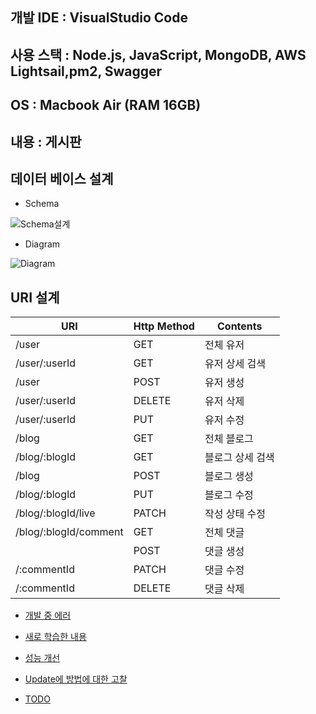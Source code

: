 ## 개발 IDE : VisualStudio Code
## 사용 스택 : Node.js, JavaScript, MongoDB, AWS Lightsail,pm2, Swagger
## OS : Macbook Air (RAM 16GB)
## 내용 : 게시판
## 데이터 베이스 설계

- Schema


![Schema설계](https://user-images.githubusercontent.com/74170593/221196846-41260568-b90a-4803-acac-e371bafdd392.png)



- Diagram

![Diagram](https://user-images.githubusercontent.com/74170593/221196945-32aecb86-921b-4f23-9213-ba6278b32a9d.png)

## URI 설계

| URI | Http Method | Contents |
| --- | --- | --- |
| /user | GET | 전체 유저 |
| /user/:userId | GET | 유저 상세 검색 |
| /user | POST | 유저 생성 |
| /user/:userId | DELETE | 유저 삭제 |
| /user/:userId | PUT | 유저 수정 |
| /blog | GET | 전체 블로그 |
| /blog/:blogId | GET | 블로그 상세 검색 |
| /blog | POST | 블로그 생성 |
| /blog/:blogId | PUT | 블로그 수정 |
| /blog/:blogId/live | PATCH | 작성 상태 수정 |
| /blog/:blogId/comment | GET | 전체 댓글 |
|  | POST | 댓글 생성 |
| /:commentId | PATCH | 댓글 수정 |
| /:commentId | DELETE | 댓글 삭제 |


- [개발 중 에러](https://humane-map-4ba.notion.site/3b28c167876a4bffabfc4c31bdf6ce68)

- [새로 학습한 내용](https://humane-map-4ba.notion.site/5a10b94a41b14e18b902566cf8726fa8)

- [성능 개선](https://humane-map-4ba.notion.site/839713eb46f24469be6e931c8d8a2987)

- [Update에 방법에 대한 고찰](https://humane-map-4ba.notion.site/Update-359ea1ab1b574c08a6991e5b33c2f76e)

- [TODO](https://humane-map-4ba.notion.site/TODO-e93b044c5f7942559a1959e3e9103abd)
